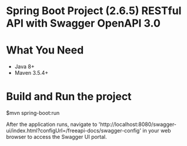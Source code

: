 # Spring Boot Project (2.6.5) RESTful API with Swagger OpenAPI 3.0

# What You Need

* Java 8+
* Maven 3.5.4+

# Build and Run the project

$mvn spring-boot:run

After the application runs, navigate to 'http://localhost:8080/swagger-ui/index.html?configUrl=/freeapi-docs/swagger-config' in your web browser to access the Swagger UI portal.
